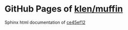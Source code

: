 GitHub Pages of [klen/muffin](https://github.com/klen/muffin.git)
===
Sphinx html documentation of [ce45ef12](https://github.com/klen/muffin/tree/ce45ef1280a148aa38babeac2a1b427ca1a2468f)
